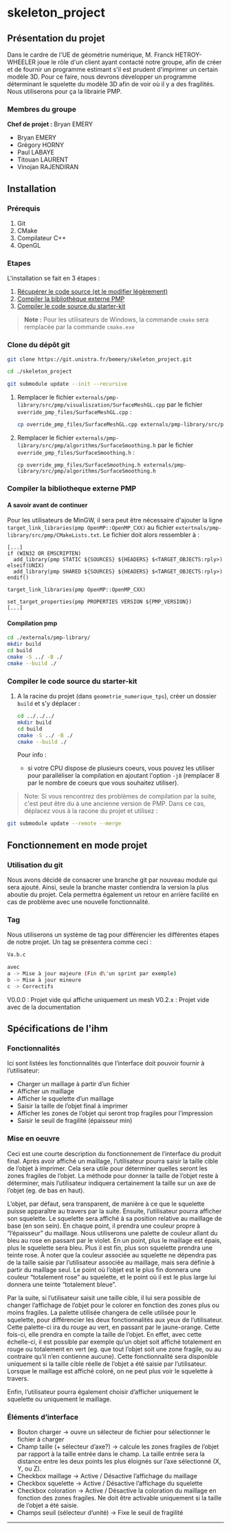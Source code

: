 # skeleton_project

## Présentation du projet

Dans le cardre de l'UE de géométrie numérique, M. Franck HETROY-WHEELER joue le 
rôle d'un client ayant contacté notre groupe, afin de créer et de fournir un
programme estimant s'il est prudent d'imprimer un certain modèle 3D. Pour ce
faire, nous devrons développer un programme déterminant le squelette du modèle
3D afin de voir où il y a des fragilités. Nous utiliserons pour ça la librairie
PMP.

### Membres du groupe

**Chef de projet :** Bryan EMERY

* Bryan EMERY
* Grégory HORNY
* Paul LABAYE
* Titouan LAURENT
* Vinojan RAJENDIRAN

## Installation

### Prérequis

1. Git
2. CMake
3. Compilateur C++
4. OpenGL

### Etapes

L'installation se fait en 3 étapes :

1. [Récupérer le code source (et le modifier légèrement)](#recuperer-le-code-souce-et-le-modifier)
2. [Compiler la bibliothèque externe PMP](#compiler-la-bibliotheque-externe-pmp)
3. [Compiler le code source du starter-kit](#compiler-le-code-source-du-starter-kit)

> **Note :** Pour les utilisateurs de Windows, la commande `cmake` sera remplacée par la commande `cmake.exe`

### Clone du dépôt git

```bash
git clone https://git.unistra.fr/bemery/skeleton_project.git

cd ./skeleton_project

git submodule update --init --recursive
```

1. Remplacer le fichier `externals/pmp-library/src/pmp/visualiszation/SurfaceMeshGL.cpp` par le fichier `override_pmp_files/SurfaceMeshGL.cpp` :

   ```bash
   cp override_pmp_files/SurfaceMeshGL.cpp externals/pmp-library/src/pmp/visualization/SurfaceMeshGL.cpp
   ```

1. Remplacer le fichier `externals/pmp-library/src/pmp/algorithms/SurfaceSmoothing.h` par le fichier `override_pmp_files/SurfaceSmoothing.h` :
   ```
   cp override_pmp_files/SurfaceSmoothing.h externals/pmp-library/src/pmp/algorithms/SurfaceSmoothing.h
   ```

### Compiler la bibliotheque externe PMP

#### A savoir avant de continuer

Pour les utilisateurs de MinGW, il sera peut être nécessaire d'ajouter la ligne `target_link_libraries(pmp OpenMP::OpenMP_CXX)` au fichier `extertnals/pmp-library/src/pmp/CMakeLists.txt`.
Le fichier doit alors ressembler à :

```
[...]
if (WIN32 OR EMSCRIPTEN)
  add_library(pmp STATIC ${SOURCES} ${HEADERS} $<TARGET_OBJECTS:rply>)
elseif(UNIX)
  add_library(pmp SHARED ${SOURCES} ${HEADERS} $<TARGET_OBJECTS:rply>)
endif()

target_link_libraries(pmp OpenMP::OpenMP_CXX)

set_target_properties(pmp PROPERTIES VERSION ${PMP_VERSION})
[...]
```

#### Compilation pmp

```bash
cd ./externals/pmp-library/
mkdir build
cd build
cmake -S ../ -B ./
cmake --build ./
```

### Compiler le code source du starter-kit

1. A la racine du projet (dans `geometrie_numerique_tps`), créer un dossier `build` et s'y déplacer :

   ```bash
   cd ../../../
   mkdir build
   cd build
   cmake -S ../ -B ./
   cmake --build ./
   ```

   Pour info :

   - si votre CPU dispose de plusieurs coeurs, vous pouvez les utiliser pour paralléliser la compilation en ajoutant l'option `-j8` (remplacer 8 par le nombre de coeurs que vous souhaitez utiliser).

> Note: Si vous rencontrez des problèmes de compilation par la suite, c'est peut être du à une ancienne version de PMP. Dans ce cas, déplacez vous à la racone du projet et utilisez :

   ```bash
   git submodule update --remote --merge
   ```

## Fonctionnement en mode projet

### Utilisation du git

Nous avons décidé de consacrer une branche git par nouveau module qui sera
ajouté. Ainsi, seule la branche master contiendra la version la plus aboutie du
projet. Cela permettra également un retour en arrière facilité en cas de
problème avec une nouvelle fonctionnalité.

### Tag

Nous utiliserons un système de tag pour différencier les différentes étapes de
notre projet. Un tag se présentera comme ceci :

```bash
Va.b.c

avec
a -> Mise à jour majeure (Fin d\'un sprint par exemple)
b -> Mise à jour mineure
c -> Correctifs
```

V0.0.0 : Projet vide qui affiche uniquement un mesh
V0.2.x : Projet vide avec de la documentation

## Spécifications de l'ihm

### Fonctionnalités

Ici sont listées les fonctionnalités que l’interface doit pouvoir fournir à l’utilisateur:

 - Charger un maillage à partir d’un fichier
- Afficher un maillage
- Afficher le squelette d’un maillage
- Saisir la taille de l’objet final à imprimer
- Afficher les zones de l’objet qui seront trop fragiles pour l’impression
- Saisir le seuil de fragilité (épaisseur min)


### Mise en oeuvre

Ceci est une courte description du fonctionnement de l’interface du produit final.
Après avoir affiché un maillage, l’utilisateur pourra saisir la taille cible de l’objet à imprimer. Cela sera utile pour déterminer quelles seront les zones fragiles de l’objet. La méthode pour donner la taille de l’objet reste à déterminer, mais l’utilisateur indiquera certainement la taille sur un axe de l’objet (eg. de bas en haut).
    
L’objet, par défaut, sera transparent, de manière à ce que le squelette puisse apparaître au travers par la suite. Ensuite, l’utilisateur pourra afficher son squelette. Le squelette sera affiché à sa position relative au maillage de base (en son sein). En chaque point, il prendra une couleur propre à “l’épaisseur” du maillage. Nous utiliserons une palette de couleur allant du bleu au rose en passant par le violet. En un point, plus le maillage est épais, plus le squelette sera bleu. Plus il est fin, plus son squelette prendra une teinte rose. À noter que la couleur associée au squelette ne dépendra pas de la taille saisie par l’utilisateur associée au maillage, mais sera définie à partir du maillage seul. Le point où l’objet est le plus fin donnera une couleur “totalement rose” au squelette, et le point où il est le plus large lui donnera une teinte “totalement bleue”.
    
Par la suite, si l’utilisateur saisit une taille cible, il lui sera possible de changer l’affichage de l’objet pour le colorer en fonction des zones plus ou moins fragiles. La palette utilisée changera de celle utilisée pour le squelette, pour différencier les deux fonctionnalités aux yeux de l’utilisateur. Cette palette-ci ira du rouge au vert, en passant par le jaune-orange. Cette fois-ci, elle prendra en compte la taille de l’objet. En effet, avec cette échelle-ci, il est possible par exemple qu’un objet soit affiché totalement en rouge ou totalement en vert (eg. que tout l’objet soit une zone fragile, ou au contraire qu’il n’en contienne aucune). Cette fonctionnalité sera disponible uniquement si la taille cible réelle de l’objet a été saisie par l’utilisateur. Lorsque le maillage est affiché coloré, on ne peut plus voir le squelette à travers.

Enfin, l’utilisateur pourra également choisir d’afficher uniquement le squelette ou uniquement le maillage.

### Éléments d’interface 

- Bouton charger -> ouvre un sélecteur de fichier pour sélectionner le fichier à charger
- Champ taille (+ sélecteur d’axe?) -> calcule les zones fragiles de l’objet par rapport à la taille entrée dans le champ. La taille entrée sera la distance entre les deux points les plus éloignés sur l’axe sélectionné (X, Y, ou Z).
- Checkbox maillage -> Active / Désactive l’affichage du maillage
- Checkbox squelette -> Active / Désactive l’affichage du squelette
- Checkbox coloration -> Active / Désactive la coloration du maillage en fonction des zones fragiles. Ne doit être activable uniquement si la taille de l’objet a été saisie.
- Champs seuil (sélecteur d’unité) -> Fixe le seuil de fragilité


<hr>